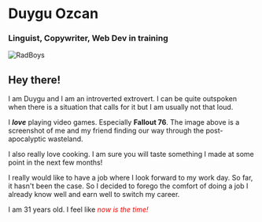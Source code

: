 # Duygu Ozcan  
### Linguist, Copywriter, Web Dev in training

![RadBoys](/Intro%20to%20Markdown/Rad%20boys%20Fallout.PNG)

## Hey there!
I am Duygu and I am an introverted extrovert. I can be quite outspoken when there is a situation that calls for it but I am usually not that loud. 

I ***love*** playing video games. Especially **Fallout 76**. The image above is a screenshot of me and my friend finding our way through the post-apocalyptic wasteland. 

I also really love cooking. I am sure you will taste something I made at some point in the next few months!

I really would like to have a job where I look forward to my work day. So far, it hasn't been the case. So I decided to forego the comfort of doing a job I already know well and earn well to switch my career. 

I am 31 years old. I feel like <span style="color: red;">*now is the time!*</span>